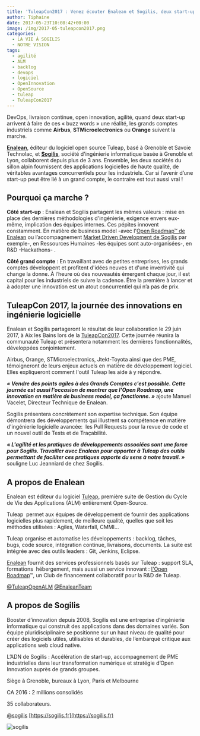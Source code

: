 ```yaml
---
title: 'TuleapCon2017 : Venez écouter Enalean et Sogilis, deux start-up de la «French Tech in the Alps» qui séduisent les grands groupes'
author: Tiphaine
date: 2017-05-23T10:08:42+00:00
image: /img/2017-05-tuleapcon2017.png
categories:
  - LA VIE À SOGILIS
  - NOTRE VISION
tags:
  - agilité
  - ALM
  - backlog
  - devops
  - logiciel
  - OpenInnovation
  - OpenSource
  - tuleap
  - TuleapCon2017
---
```


DevOps, livraison continue, open innovation, agilité, quand deux start-up arrivent à faire de ces « buzz words » une réalité, les grands comptes industriels comme **Airbus**, **STMicroelectronics** ou **Orange** suivent la marche.

[**Enalean**][1], éditeur du logiciel open source Tuleap, basé à Grenoble et Savoie Technolac, et [**Sogilis**][2], société d'ingénierie informatique basée à Grenoble et Lyon, collaborent depuis plus de 3 ans. Ensemble, les deux sociétés du sillon alpin fournissent des applications logicielles de haute qualité, de véritables avantages concurrentiels pour les industriels. Car si l’avenir d’une start-up peut être lié à un grand compte, le contraire est tout aussi vrai !

## Pourquoi ça marche ?

**Côté start-up** : Enalean et Sogilis partagent les mêmes valeurs : mise en place des dernières méthodologies d'ingénierie, exigence envers eux-même, implication des équipes internes. Ces pépites innovent constamment. En matière de business model -avec l'[Open Roadmap™ de Enalean](https://blog.enalean.com/open-roadmap-enalean-comment-ca-marche/) ou l’accompagnement [Market Driven Development de Sogilis](https://sogilis.com/purpose.html) par exemple-, en Ressources Humaines -les équipes sont auto-organisées-, en R&D -Hackathons- .

**Côté grand compte** : En travaillant avec de petites entreprises, les grands comptes développent et profitent d'idées neuves et d'une inventivité qui change la donne. À l’heure où des nouveautés émergent chaque jour, il est capital pour les industriels de suivre la cadence. Être la première à lancer et à adopter une innovation est un atout concurrentiel qui n’a pas de prix.

## TuleapCon 2017, la journée des innovations en ingénierie logicielle

Enalean et Sogilis partageront le résultat de leur collaboration le 29 juin 2017, à Aix les Bains lors de la [TuleapCon2017](https://tuleapcon.tuleap.org/). Cette journée réunira la communauté Tuleap et présentera notamment les dernières fonctionnalités, développées conjointement.

Airbus, Orange, STMicroelectronics, Jtekt-Toyota ainsi que des PME, témoigneront de leurs enjeux actuels en matière de développement logiciel. Elles expliqueront comment l'outil Tuleap les aide à y répondre.

**_« Vendre des points agiles à des Grands Comptes c'est possible. Cette journée est aussi l'occasion de montrer que l'Open Roadmap, une innovation en matière de business model, ça fonctionne. »_** ajoute Manuel Vacelet, Directeur Technique de Enalean.

Sogilis présentera concrètement son expertise technique. Son équipe démontrera des développements qui illustrent sa compétence en matière d'ingénierie logicielle avancée:  les Pull Requests pour la revue de code et un nouvel outil de Tests et de Traçabilité.

**_« L'agilité et les pratiques de développements associées sont une force pour Sogilis. Travailler avec Enalean pour apporter à Tuleap des outils permettant de faciliter ces pratiques apporte du sens à notre travail. »_** souligne Luc Jeanniard de chez Sogilis.

## A propos de Enalean

Enalean est éditeur du logiciel [Tuleap](https://www.enalean.com/fr/tuleap), première suite de Gestion du Cycle de Vie des Applications (ALM) entièrement Open-Source.

Tuleap  permet aux équipes de développement de fournir des applications logicielles plus rapidement, de meilleure qualité, quelles que soit les méthodes utilisées : Agiles, Waterfall, CMMI...

Tuleap organise et automatise les développements : backlog, tâches, bugs, code source, intégration continue, livraisons, documents. La suite est intégrée avec des outils leaders : Git, Jenkins, Eclipse.

[Enalean](https://www.enalean.com/) fournit des services professionnels basés sur Tuleap : support SLA, formations  hébergement, mais aussi un service innovant : [l'Open Roadmap](https://www.tuleap.org/pricing/other-services/open-roadmap/)™, un Club de financement collaboratif pour la R&D de Tuleap.

[@TuleapOpenALM](https://twitter.com/TuleapOpenALM)
[@EnaleanTeam](https://twitter.com/EnaleanTeam)

## A propos de Sogilis

Booster d’innovation depuis 2008, Sogilis est une entreprise d’ingénierie informatique qui construit des applications dans des domaines variés. Son équipe pluridisciplinaire se positionne sur un haut niveau de qualité pour créer des logiciels utiles, utilisables et durables, de l’embarqué critique aux applications web cloud native.

L’ADN de Sogilis : Accélération de start-up, accompagnement de PME industrielles dans leur transformation numérique et stratégie d’Open Innovation auprès de grands groupes.

Siège à Grenoble, bureaux à Lyon, Paris et Melbourne

CA 2016 : 2 millions consolidés

35 collaborateurs.

[@sogilis](https://twitter.com/Sogilis)
[https://sogilis.fr](https://sogilis.fr)

![sogilis](/img/2017-05-Sogilis-Christophe-Levet-Photographe-7461-1024x615.jpg)

[1]: https://www.enalean.com/
[2]: http://sogilis.com/
